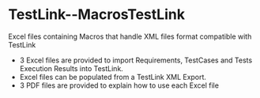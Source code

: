 TestLink--MacrosTestLink
==========================


Excel files containing Macros that handle XML files format compatible with TestLink
* 3 Excel files are provided to import Requirements, TestCases and Tests Execution Results into TestLink. 
* Excel files can be populated from a TestLink XML Export.
* 3 PDF files are provided to explain how to use each Excel file
